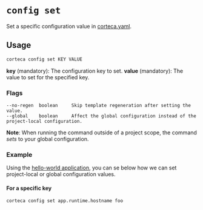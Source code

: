 # `config set`

Set a specific configuration value in [corteca.yaml](../../data/corteca.yaml).

## Usage

```sh
corteca config set KEY VALUE
```

**key** (mandatory): The configuration key to set.
**value** (mandatory): The value to set for the specified key.

### Flags

```text
--no-regen  boolean     Skip template regeneration after setting the value.
--global    boolean     Affect the global configuration instead of the project-local configuration.
```

**Note**: When running the command outside of a project scope, the command *sets* to your global configuration.

### Example

Using the [hello-world application](./corteca_create.md#example), you can se below how we can set project-local or global configuration values.

#### For a specific key

```sh
corteca config set app.runtime.hostname foo

```
